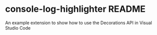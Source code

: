 # console-log-highlighter README

An example extension to show how to use the Decorations API in Visual Studio Code
